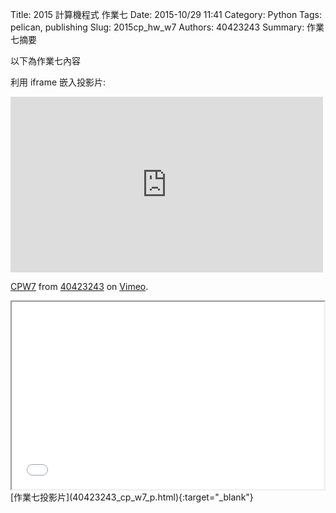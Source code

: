 Title: 2015 計算機程式 作業七
Date: 2015-10/29 11:41
Category: Python
Tags: pelican, publishing
Slug: 2015cp_hw_w7
Authors: 40423243
Summary: 作業七摘要

以下為作業七內容

利用 iframe 嵌入投影片:

<iframe src="https://player.vimeo.com/video/145034885" width="500" height="281" frameborder="0" webkitallowfullscreen mozallowfullscreen allowfullscreen></iframe> <p><a href="https://vimeo.com/145034885">CPW7</a> from <a href="https://vimeo.com/user45620934">40423243</a> on <a href="https://vimeo.com">Vimeo</a>.</p>

<iframe src="40423243_cp_w7_p.html" width="500" height="300"></iframe>
[作業七投影片](40423243_cp_w7_p.html){:target="_blank"}